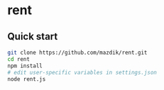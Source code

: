 # rent

## Quick start
```bash
git clone https://github.com/mazdik/rent.git
cd rent
npm install
# edit user-specific variables in settings.json
node rent.js
```

